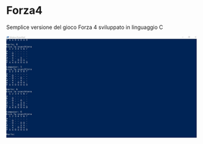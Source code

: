 # Forza4
Semplice versione del gioco Forza 4 sviluppato in linguaggio C

![Screenshot](Screenshot.jpg)
